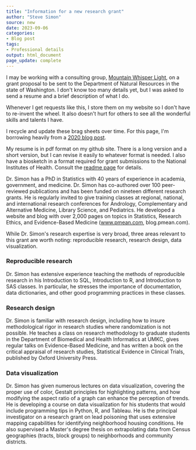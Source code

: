 ```yaml
---
title: "Information for a new research grant"
author: "Steve Simon"
source: new
date: 2023-09-06
categories:
- Blog post
tags:
- Professional details
output: html_document
page_update: complete
---
```


I may be working with a consulting group, [Mountain Whisper Light][mwl1], on a grant proposal to be sent to the Department of Natural Resources in the state of Washington. I don't know too many details yet, but I was asked to send a resume and a brief description of what I do.

<!---More--->

Whenever I get requests like this, I store them on my website so I don't have to re-invent the wheel. It also doesn't hurt for others to see all the wonderful skills and talents I have.

I recycle and update these brag sheets over time. For this page, I'm borrowing heavily from a [2020 blog post][sim3].

My resume is in pdf format on my github site. There is a long version and a short version, but I can revise it easily to whatever format is needed. I also have a biosketch in a format required for grant submissions to the National Institutes of Health. Consult the [readme page][sim4] for details.

Dr. Simon has a PhD in Statistics with 40 years of experience in academia, government, and medicine. Dr. Simon has co-authored over 100 peer-reviewed publications and has been funded on nineteen different research grants. He is regularly invited to give training classes at regional, national, and international research conferences for Andrology, Complementary and Alternative Medicine, Library Science, and Pediatrics. He developed a website and blog with over 2,000 pages on topics in Statistics, Research Ethics, and Evidence-Based Medicine (www.pmean.com, blog.pmean.com). 

While Dr. Simon's research expertise is very broad, three areas relevant to this grant are worth noting: reproducible research, research design, data visualization. 

### Reproducible research

Dr. Simon has extensive experience teaching the methods of reproducible research in his Introduction to SQL, Introduction to R, and Introduction to SAS classes. In particular, he stresses the importance of documentation, data dictionaries, and other good programming practices in these classes. 

### Research design

Dr. Simon is familiar with research design, including how to insure methodological rigor in research studies where randomization is not possible. He teaches a class on research methodology to graduate students in the Department of Biomedical and Health Informatics at UMKC, gives regular talks on Evidence-Based Medicine, and has written a book on the critical appraisal of research studies, Statistical Evidence in Clinical Trials, published by Oxford University Press. 

### Data visualization

Dr. Simon has given numerous lectures on data visualization, covering the proper use of color, Gestalt principles for highlighting patterns, and how modifying the aspect ratio of a graph can enhance the perception of trends. He is developing a course on data visualization for his students that would include programming tips in Python, R, and Tableau. He is the principal investigator on a research grant on lead poisoning that uses extensive mapping capabilities for identifying neighborhood housing conditions. He also supervised a Master's degree thesis on extrapolating data from Census geographies (tracts, block groups) to  neighborhoods and community districts.

[mwl1]: https://www.mwlight.com/
[sim3]: http://www.pmean.com/posts/grant-biography/
[sim4]: https://github.com/pmean/resume/blob/master/README.md
